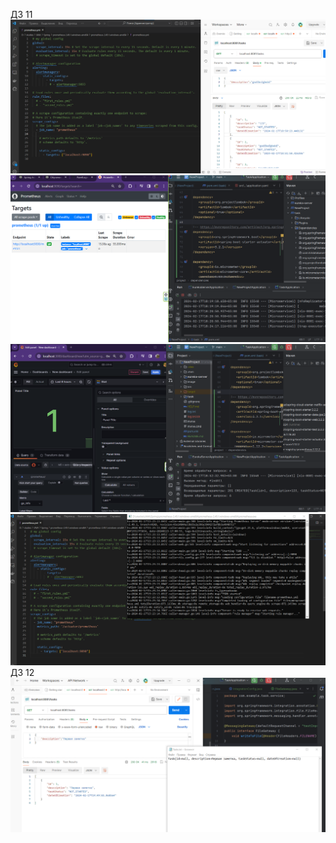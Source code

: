 ДЗ 11
![](/image/Apply.png)
![подключение prometheus](/image/prometheus.png)
![подключение grafana](/image/grafana.png)
![prometheus_yaml](/image/prometheus_yaml.png)
ДЗ 12
![integration](/image/integration.png)
